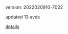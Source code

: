 version: 2022020910-7022

updated 13 avds

[details](https://github.com/0x74f917491bfa7ebfa379/ali_avd_db/blob/master/change_log/2022/02/09/10/7022.txt)